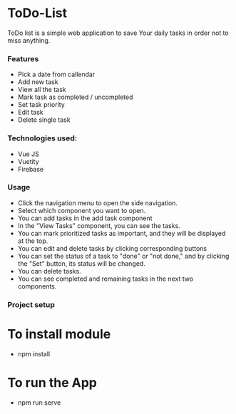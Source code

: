 # ToDo-List

ToDo list is a simple web application to save Your daily tasks in order not to miss anything.

### Features
* Pick a date from callendar
* Add new task
* View all the task
* Mark task as completed / uncompleted
* Set task priority
* Edit task
* Delete single task

### Technologies used:
* Vue JS
* Vuetity
* Firebase
  
### Usage
* Click the navigation menu to open the side navigation.
* Select which component you want to open.
* You can add tasks in the add task component
* In the "View Tasks" component, you can see the tasks.
* You can mark prioritized tasks as important, and they will be displayed at the top.
* You can edit and delete tasks by clicking corresponding buttons
* You can set the status of a task to "done" or "not done," and by clicking the "Set" button, its status will be changed.
* You can delete tasks.
* You can see completed and remaining tasks in the next two components.
  
### Project setup
# To install module
* npm install
# To run the App
* npm run serve
  

